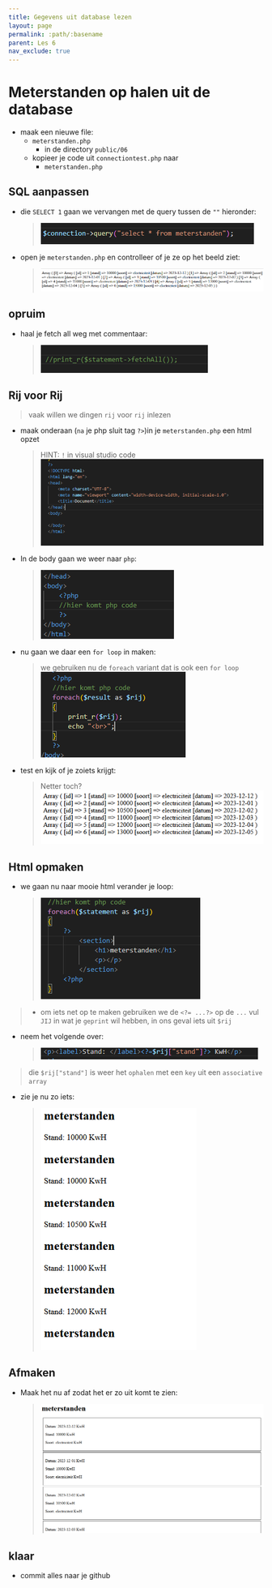 ```yaml
---
title: Gegevens uit database lezen
layout: page 
permalink: :path/:basename 
parent: Les 6 
nav_exclude: true
---
```


# Meterstanden op halen uit de database

- maak een nieuwe file:
    -  `meterstanden.php`
        - in de directory `public/06`
    - kopieer je code uit  `connectiontest.php` naar
        - `meterstanden.php`
    
## SQL aanpassen

- die `SELECT 1` gaan we vervangen met de query tussen de `""` hieronder:
    > ![](img/selectmeter.PNG)
- open je `meterstanden.php` en controlleer of je ze op het beeld ziet:
    > ![](img/resultselectmeter.PNG)

## opruim

- haal je fetch all weg met commentaar:
    > ![](img/fetchallweg.PNG)

## Rij voor Rij

> vaak willen we dingen `rij` voor `rij` inlezen

- maak onderaan (`na` je php sluit tag `?>`)in je `meterstanden.php` een html opzet
    > HINT: `!` in visual studio code  
    > ![](img/htmlinphp.PNG)
- In de body gaan we weer naar `php`:
    > ![](img/phpinhtml.PNG)

- nu gaan we daar een `for loop` in maken:
    > we gebruiken nu de `foreach` variant dat is ook een `for loop`
    > ![](img/foreach.PNG)
    
- test en kijk of je zoiets krijgt:
    > Netter toch?
    > ![](img/netter.PNG)

## Html opmaken

- we gaan nu naar mooie html verander je loop:
    > ![](img/inuit.PNG)
> - om iets net op te maken gebruiken we de `<?= ...?>`
> op de `...` vul `JIJ` in wat je `geprint` wil hebben, in ons geval iets uit `$rij`

- neem het volgende over:
    > ![](img/stand.PNG)
> die `$rij["stand"]` is weer het `ophalen` met een `key` uit een `associative array`

- zie je nu zo iets:
    > ![](img/mooi.PNG)

## Afmaken

- Maak het nu af zodat het er zo uit komt te zien:
    > ![](img/final.PNG)



## klaar
- commit alles naar je github











